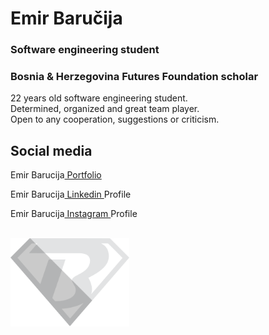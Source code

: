 
<h1>Emir Baručija</h1>
<div>
<h3>Software engineering student</h3>
<h3>Bosnia & Herzegovina Futures Foundation scholar</h3>
</div>
<p>22 years old software engineering student.
<br>Determined, organized and great team player.
<br>Open to any cooperation, suggestions or criticism.</p>

<h2>Social media</h2>
<p>Emir Barucija<a href="https://www.emirbarucija.com"> Portfolio</a>
<p>Emir Barucija<a href="https://www.linkedin.com/in/emirbarucija/"> Linkedin </a>Profile</p>
<p>Emir Barucija<a href="https://www.instagram.com/emirbarucija"> Instagram </a>Profile</p>

<br>

<img src="images/barucman_logo.svg" alt="" width="190px">

<!--
**barucija/barucija** is a ✨ _special_ ✨ repository because its `README.md` (this file) appears on your GitHub profile.

Here are some ideas to get you started:

- 🔭 I’m currently working on ...
- 🌱 I’m currently learning ...
- 👯 I’m looking to collaborate on ...
- 🤔 I’m looking for help with ...
- 💬 Ask me about ...
- 📫 How to reach me: ...
- 😄 Pronouns: ...
- ⚡ Fun fact: ...
-->
